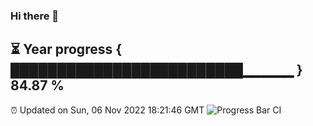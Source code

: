 ### Hi there 👋
⏳ Year progress { █████████████████████████▁▁▁▁▁ } 84.87 %
---
⏰ Updated on Sun, 06 Nov 2022 18:21:46 GMT
![Progress Bar CI](https://github.com/liununu/liununu/workflows/Progress%20Bar%20CI/badge.svg)
